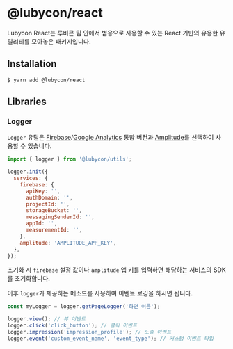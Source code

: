 # @lubycon/react

Lubycon React는 루비콘 팀 안에서 범용으로 사용할 수 있는 React 기반의 유용한 유틸리티를 모아놓은 패키지입니다.

## Installation

```bash
$ yarn add @lubycon/react
```

## Libraries

### Logger

`Logger` 유틸은 [Firebase](https://firebase.google.com/)/[Google Analytics](https://analytics.google.com/analytics/web/) 통합 버전과 [Amplitude](https://amplitude.com/)를 선택하여 사용할 수 있습니다.

```js
import { logger } from '@lubycon/utils';

logger.init({
  services: {
    firebase: {
      apiKey: '',
      authDomain: '',
      projectId: '',
      storageBucket: '',
      messagingSenderId: '',
      appId: '',
      measurementId: '',
    },
    amplitude: 'AMPLITUDE_APP_KEY',
  },
});
```

초기화 시 `firebase` 설정 값이나 `amplitude` 앱 키를 입력하면 해당하는 서비스의 SDK를 초기화합니다.

이후 `logger`가 제공하는 메소드를 사용하여 이벤트 로깅을 하시면 됩니다.

```js
const myLogger = logger.getPageLogger('화면 이름');

logger.view(); // 뷰 이벤트
logger.click('click_button'); // 클릭 이벤트
logger.impression('impression_profile'); // 노출 이벤트
logger.event('custom_event_name', 'event_type'); // 커스텀 이벤트 타입
```
